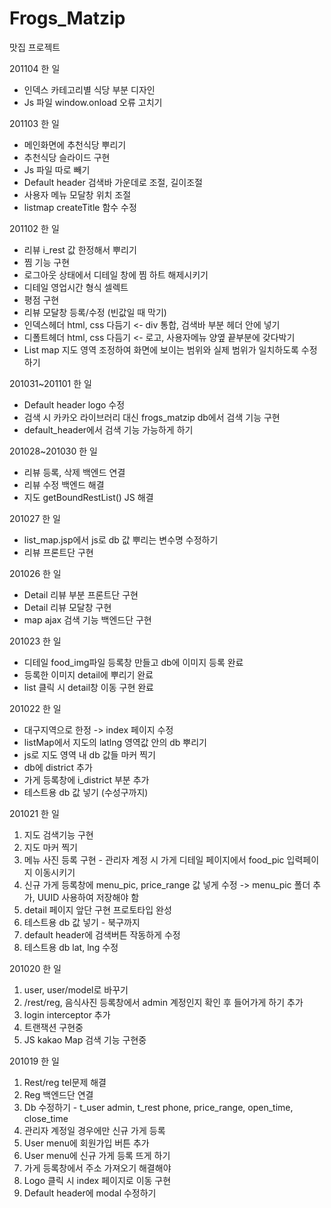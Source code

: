 # Frogs_Matzip
맛집 프로젝트

201104 한 일
- 인덱스 카테고리별 식당 부분 디자인
- Js 파일 window.onload 오류 고치기

201103 한 일
- 메인화면에 추천식당 뿌리기
- 추천식당 슬라이드 구현 
- Js 파일 따로 빼기
- Default header 검색바 가운데로 조절, 길이조절
- 사용자 메뉴 모달창 위치 조절
- listmap createTitle 함수 수정

201102 한 일
- 리뷰 i_rest 값 한정해서 뿌리기
- 찜 기능 구현
- 로그아웃 상태에서 디테일 창에 찜 하트 해제시키기
- 디테일 영업시간 형식 셀렉트
- 평점 구현
- 리뷰 모달창 등록/수정 (빈값일 때 막기)
- 인덱스헤더 html, css 다듬기 <- div 통합, 검색바 부분 헤더 안에 넣기
- 디폴트헤더 html, css 다듬기 <- 로고, 사용자메뉴 양옆 끝부분에 갖다박기
- List map 지도 영역 조정하여 화면에 보이는 범위와 실제 범위가 일치하도록 수정하기

201031~201101 한 일
- Default header logo 수정
- 검색 시 카카오 라이브러리 대신 frogs_matzip db에서 검색 기능 구현
- default_header에서 검색 기능 가능하게 하기

201028~201030 한 일
- 리뷰 등록, 삭제 백엔드 연결
- 리뷰 수정 백엔드 해결
- 지도 getBoundRestList() JS 해결

201027 한 일
- list_map.jsp에서 js로 db 값 뿌리는 변수명 수정하기
- 리뷰 프론트단 구현

201026 한 일
- Detail 리뷰 부분 프론트단 구현
- Detail 리뷰 모달창 구현
- map ajax 검색 기능 백엔드단 구현

201023 한 일
- 디테일 food_img파일 등록창 만들고 db에 이미지 등록 완료
- 등록한 이미지 detail에 뿌리기 완료
- list 클릭 시 detail창 이동 구현 완료

201022 한 일
- 대구지역으로 한정 -> index 페이지 수정
- listMap에서 지도의 latlng 영역값 안의 db 뿌리기
- js로 지도 영역 내 db 값들 마커 찍기
- db에 district 추가
- 가게 등록창에 i_district 부분 추가
- 테스트용 db 값 넣기 (수성구까지)

201021 한 일
1. 지도 검색기능 구현
2. 지도 마커 찍기
3. 메뉴 사진 등록 구현 - 관리자 계정 시 가게 디테일 페이지에서 food_pic 입력페이지 이동시키기
4. 신규 가게 등록창에 menu_pic, price_range 값 넣게 수정 -> menu_pic 폴더 추가, UUID 사용하여 저장해야 함
5. detail 페이지 앞단 구현 프로토타입 완성
6. 테스트용 db 값 넣기 - 북구까지
7. default header에 검색버튼 작동하게 수정
8. 테스트용 db lat, lng 수정

201020 한 일
1. user, user/model로 바꾸기
2. /rest/reg, 음식사진 등록창에서 admin 계정인지 확인 후 들어가게 하기 추가
3. login interceptor 추가
4. 트랜잭션 구현중
5. JS kakao Map 검색 기능 구현중

201019 한 일
1. Rest/reg tel문제 해결
2. Reg 백엔드단 연결
3. Db  수정하기 - t_user admin, t_rest phone, price_range, open_time, close_time
4. 관리자 계정일 경우에만 신규 가게 등록
5. User menu에 회원가입 버튼 추가
6. User menu에 신규 가게 등록 뜨게 하기
7. 가게 등록창에서 주소 가져오기 해결해야
8. Logo 클릭 시 index 페이지로 이동 구현
9. Default header에 modal 수정하기
